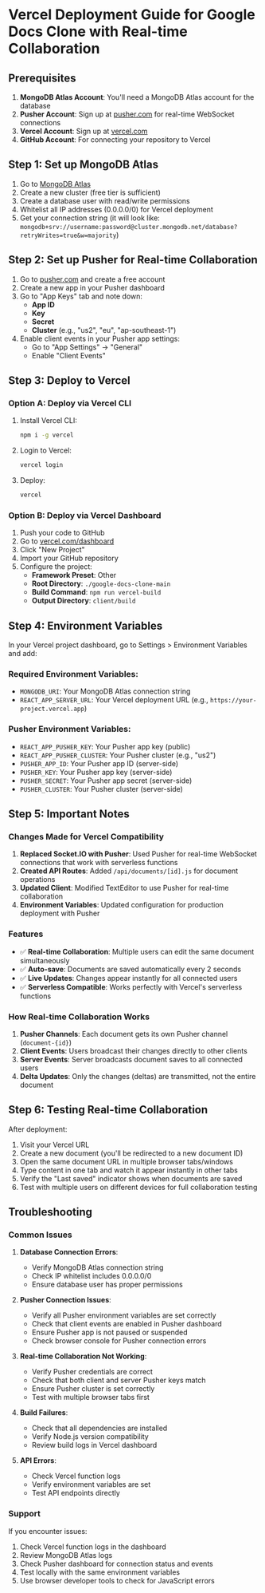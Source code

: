 # Vercel Deployment Guide for Google Docs Clone with Real-time Collaboration

## Prerequisites

1. **MongoDB Atlas Account**: You'll need a MongoDB Atlas account for the database
2. **Pusher Account**: Sign up at [pusher.com](https://pusher.com) for real-time WebSocket connections
3. **Vercel Account**: Sign up at [vercel.com](https://vercel.com)
4. **GitHub Account**: For connecting your repository to Vercel

## Step 1: Set up MongoDB Atlas

1. Go to [MongoDB Atlas](https://www.mongodb.com/atlas)
2. Create a new cluster (free tier is sufficient)
3. Create a database user with read/write permissions
4. Whitelist all IP addresses (0.0.0.0/0) for Vercel deployment
5. Get your connection string (it will look like: `mongodb+srv://username:password@cluster.mongodb.net/database?retryWrites=true&w=majority`)

## Step 2: Set up Pusher for Real-time Collaboration

1. Go to [pusher.com](https://pusher.com) and create a free account
2. Create a new app in your Pusher dashboard
3. Go to "App Keys" tab and note down:
   - **App ID**
   - **Key** 
   - **Secret**
   - **Cluster** (e.g., "us2", "eu", "ap-southeast-1")
4. Enable client events in your Pusher app settings:
   - Go to "App Settings" → "General"
   - Enable "Client Events"

## Step 3: Deploy to Vercel

### Option A: Deploy via Vercel CLI

1. Install Vercel CLI:
   ```bash
   npm i -g vercel
   ```

2. Login to Vercel:
   ```bash
   vercel login
   ```

3. Deploy:
   ```bash
   vercel
   ```

### Option B: Deploy via Vercel Dashboard

1. Push your code to GitHub
2. Go to [vercel.com/dashboard](https://vercel.com/dashboard)
3. Click "New Project"
4. Import your GitHub repository
5. Configure the project:
   - **Framework Preset**: Other
   - **Root Directory**: `./google-docs-clone-main`
   - **Build Command**: `npm run vercel-build`
   - **Output Directory**: `client/build`

## Step 4: Environment Variables

In your Vercel project dashboard, go to Settings > Environment Variables and add:

### Required Environment Variables:

- `MONGODB_URI`: Your MongoDB Atlas connection string
- `REACT_APP_SERVER_URL`: Your Vercel deployment URL (e.g., `https://your-project.vercel.app`)

### Pusher Environment Variables:

- `REACT_APP_PUSHER_KEY`: Your Pusher app key (public)
- `REACT_APP_PUSHER_CLUSTER`: Your Pusher cluster (e.g., "us2")
- `PUSHER_APP_ID`: Your Pusher app ID (server-side)
- `PUSHER_KEY`: Your Pusher app key (server-side)
- `PUSHER_SECRET`: Your Pusher app secret (server-side)
- `PUSHER_CLUSTER`: Your Pusher cluster (server-side)

## Step 5: Important Notes

### Changes Made for Vercel Compatibility

1. **Replaced Socket.IO with Pusher**: Used Pusher for real-time WebSocket connections that work with serverless functions
2. **Created API Routes**: Added `/api/documents/[id].js` for document operations
3. **Updated Client**: Modified TextEditor to use Pusher for real-time collaboration
4. **Environment Variables**: Updated configuration for production deployment with Pusher

### Features

- ✅ **Real-time Collaboration**: Multiple users can edit the same document simultaneously
- ✅ **Auto-save**: Documents are saved automatically every 2 seconds
- ✅ **Live Updates**: Changes appear instantly for all connected users
- ✅ **Serverless Compatible**: Works perfectly with Vercel's serverless functions

### How Real-time Collaboration Works

1. **Pusher Channels**: Each document gets its own Pusher channel (`document-{id}`)
2. **Client Events**: Users broadcast their changes directly to other clients
3. **Server Events**: Server broadcasts document saves to all connected users
4. **Delta Updates**: Only the changes (deltas) are transmitted, not the entire document

## Step 6: Testing Real-time Collaboration

After deployment:
1. Visit your Vercel URL
2. Create a new document (you'll be redirected to a new document ID)
3. Open the same document URL in multiple browser tabs/windows
4. Type content in one tab and watch it appear instantly in other tabs
5. Verify the "Last saved" indicator shows when documents are saved
6. Test with multiple users on different devices for full collaboration testing

## Troubleshooting

### Common Issues

1. **Database Connection Errors**: 
   - Verify MongoDB Atlas connection string
   - Check IP whitelist includes 0.0.0.0/0
   - Ensure database user has proper permissions

2. **Pusher Connection Issues**:
   - Verify all Pusher environment variables are set correctly
   - Check that client events are enabled in Pusher dashboard
   - Ensure Pusher app is not paused or suspended
   - Check browser console for Pusher connection errors

3. **Real-time Collaboration Not Working**:
   - Verify Pusher credentials are correct
   - Check that both client and server Pusher keys match
   - Ensure Pusher cluster is set correctly
   - Test with multiple browser tabs first

4. **Build Failures**:
   - Check that all dependencies are installed
   - Verify Node.js version compatibility
   - Review build logs in Vercel dashboard

5. **API Errors**:
   - Check Vercel function logs
   - Verify environment variables are set
   - Test API endpoints directly

### Support

If you encounter issues:
1. Check Vercel function logs in the dashboard
2. Review MongoDB Atlas logs
3. Check Pusher dashboard for connection status and events
4. Test locally with the same environment variables
5. Use browser developer tools to check for JavaScript errors
